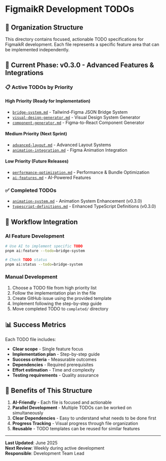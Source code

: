 # FigmaikR Development TODOs

## 📁 Organization Structure

This directory contains focused, actionable TODO specifications for FigmaikR development. Each file represents a specific feature area that can be implemented independently.

## 🎯 Current Phase: v0.3.0 - Advanced Features & Integrations

### 📋 Active TODOs by Priority

#### High Priority (Ready for Implementation)
- [`bridge-system.md`](./bridge-system.md) - Tailwind-Figma JSON Bridge System
- [`visual-design-generator.md`](./visual-design-generator.md) - Visual Design System Generator
- [`component-generator.md`](./component-generator.md) - Figma-to-React Component Generator

#### Medium Priority (Next Sprint)
- [`advanced-layout.md`](./advanced-layout.md) - Advanced Layout Systems
- [`animation-integration.md`](./animation-integration.md) - Figma Animation Integration

#### Low Priority (Future Releases)
- [`performance-optimization.md`](./performance-optimization.md) - Performance & Bundle Optimization
- [`ai-features.md`](./ai-features.md) - AI-Powered Features

### ✅ Completed TODOs
- [`animation-system.md`](./completed/animation-system.md) - Animation System Enhancement (v0.3.0)
- [`typescript-definitions.md`](./completed/typescript-definitions.md) - Enhanced TypeScript Definitions (v0.3.0)

## 🔄 Workflow Integration

### AI Feature Development
```bash
# Use AI to implement specific TODO
pnpm ai:feature --todo=bridge-system

# Check TODO status
pnpm ai:status --todo=bridge-system
```

### Manual Development
1. Choose a TODO file from high priority list
2. Follow the implementation plan in the file
3. Create GitHub issue using the provided template
4. Implement following the step-by-step guide
5. Move completed TODO to `completed/` directory

## 📊 Success Metrics

Each TODO file includes:
- **Clear scope** - Single feature focus
- **Implementation plan** - Step-by-step guide
- **Success criteria** - Measurable outcomes
- **Dependencies** - Required prerequisites
- **Effort estimation** - Time and complexity
- **Testing requirements** - Quality assurance

## 🎯 Benefits of This Structure

1. **AI-Friendly** - Each file is focused and actionable
2. **Parallel Development** - Multiple TODOs can be worked on simultaneously
3. **Clear Dependencies** - Easy to understand what needs to be done first
4. **Progress Tracking** - Visual progress through file organization
5. **Reusable** - TODO templates can be reused for similar features

---

**Last Updated**: June 2025  
**Next Review**: Weekly during active development  
**Responsible**: Development Team Lead 